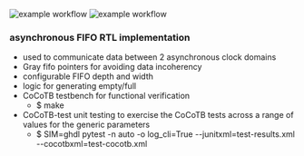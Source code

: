 ![example workflow](https://github.com/npatsiatzis/fifo_asynchronous/actions/workflows/regression.yml/badge.svg)
![example workflow](https://github.com/npatsiatzis/fifo_asynchronous/actions/workflows/formal.yml/badge.svg)

### asynchronous FIFO RTL implementation


- used to communicate data between 2 asynchronous clock domains
- Gray fifo pointers for avoiding data incoherency
- configurable FIFO depth and width
- logic for generating empty/full
- CoCoTB testbench for functional verification
    - $ make
- CoCoTB-test unit testing to exercise the CoCoTB tests across a range of values for the generic parameters
    - $  SIM=ghdl pytest -n auto -o log_cli=True --junitxml=test-results.xml --cocotbxml=test-cocotb.xml


